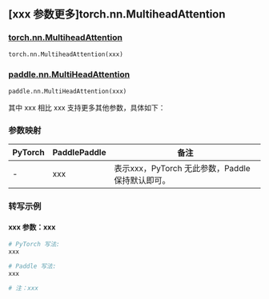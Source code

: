 ## [xxx 参数更多]torch.nn.MultiheadAttention

### [torch.nn.MultiheadAttention](https://pytorch.org/docs/1.13/generated/torch.nn.MultiheadAttention.html#torch.nn.MultiheadAttention)

```python
torch.nn.MultiheadAttention(xxx)
```

### [paddle.nn.MultiHeadAttention](https://www.paddlepaddle.org.cn/documentation/docs/zh/api/paddle/nn/MultiHeadAttention_cn.html)

```python
paddle.nn.MultiHeadAttention(xxx)
```

其中 xxx 相比 xxx 支持更多其他参数，具体如下：

### 参数映射

| PyTorch | PaddlePaddle | 备注 |
| ------- | ------------ | ---- |
|    -    |    xxx    | 表示xxx，PyTorch 无此参数，Paddle 保持默认即可。 |

### 转写示例

#### xxx 参数：xxx
``` python
# PyTorch 写法:
xxx

# Paddle 写法:
xxx

# 注：xxx
```
